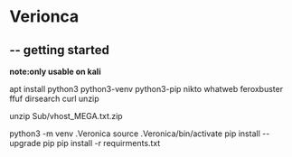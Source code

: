 # Verionca
## -- getting started

**note:only usable on kali**

apt install python3 python3-venv python3-pip nikto whatweb feroxbuster ffuf dirsearch curl unzip 

unzip Sub/vhost_MEGA.txt.zip

python3 -m venv .Veronica
source .Veronica/bin/activate
pip install --upgrade pip
pip install -r requirments.txt

